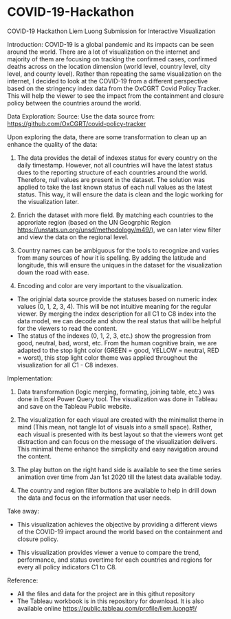 # COVID-19-Hackathon

COVID-19 Hackathon
Liem Luong
Submission for Interactive Visualization

Introduction:
COVID-19 is a global pandemic and its impacts can be seen around the world. There are a lot of visualization on the internet and majority of them are focusing on tracking the confirmed cases, confirmed deaths across on the location dimension (world level, country level, city level, and county level). Rather than repeating the same visualization on the internet, I decided to look at the COVID-19 from a different perspective based on the stringency index data from the OxCGRT Covid Policy Tracker. This will help the viewer to see the impact from the containment and closure policy between the countries around the world.

Data Exploration:
Source: Use the data source from: https://github.com/OxCGRT/covid-policy-tracker

Upon exploring the data, there are some transformation to clean up an enhance the quality of the data:
1. The data provides the detail of indexes status for every country on the daily timestamp. However, not all countries will have the latest status dues to the reporting structure of each countries around the world. Therefore, null values are present in the dataset. The solution was applied to take the last known status of each null values as the latest status. This way, it will ensure the data is clean and the logic working for the visualization later.

2. Enrich the dataset with more field. By matching each countries to the approriate region (based on the UN Geogrphic Region
    https://unstats.un.org/unsd/methodology/m49/), we can later view filter and view the data on the regional level.
    
3. Country names can be ambiguous for the tools to recognize and varies from many sources of how it is spelling. By adding the latitude and longitude, this will ensure the uniques in the dataset for the visualization down the road with ease.

4. Encoding and color are very important to the visualization. 
- The originial data source provide the statuses based on numeric index values (0, 1, 2, 3, 4). This will be not intuitive meaning for the regular viewer. By merging the index description for all C1 to C8 index into the data model, we can decode and show the real status that will be helpful for the viewers to read the content.
- The status of the indexes (0, 1, 2, 3, etc.) show the progression from good, neutral, bad, worst, etc. From the human cognitive brain, we are adapted to the stop light color (GREEN = good, YELLOW = neutral, RED = worst), this stop light color theme was applied throughout the visualization for all C1 - C8 indexes. 

Implementation:
1. Data transformation (logic merging, formating, joining table, etc.) was done in Excel Power Query tool. The visualization was done in Tableau and save on the Tableau Public website. 

2. The visualization for each visual are created with the minimalist theme in mind (This mean, not tangle lot of visuals into a small space). Rather, each visual is presented with its best layout so that the viewers wont get distraction and can focus on the message of the visualization delivers. This minimal theme enhance the simplicity and easy navigation around the content.

3. The play button on the right hand side is available to see the time series animation over time from Jan 1st 2020 till the latest data available today. 

4. The country and region filter buttons are available to help in drill down the data and focus on the information that user needs.

Take away:
- This visualization achieves the objective by providing a different views of the COVID-19 impact around the world based on the containment and closure policy.

- This visualization provides viewer a venue to compare the trend, performance, and status overtime for each countries and regions for every all policy indicators C1 to C8. 

Reference:
- All the files and data for the project are in this githut repository
- The Tableau workbook is in this repository for download. It is also available online https://public.tableau.com/profile/liem.luong#!/
